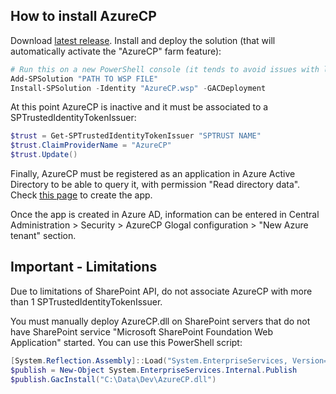 ## How to install AzureCP

Download [latest release](https://github.com/Yvand/AzureCP/releases/latest).
Install and deploy the solution (that will automatically activate the "AzureCP" farm feature):

```powershell
# Run this on a new PowerShell console (it tends to avoid issues with local cache of persisted objects, that could cause errors on such operations)
Add-SPSolution "PATH TO WSP FILE"
Install-SPSolution -Identity "AzureCP.wsp" -GACDeployment
```

At this point AzureCP is inactive and it must be associated to a SPTrustedIdentityTokenIssuer:

```powershell
$trust = Get-SPTrustedIdentityTokenIssuer "SPTRUST NAME"
$trust.ClaimProviderName = "AzureCP"
$trust.Update()
```

Finally, AzureCP must be registered as an application in Azure Active Directory to be able to query it, with permission "Read directory data". Check [this page](Create-App-In-AAD.html) to create the app.

Once the app is created in Azure AD, information can be entered in Central Administration > Security > AzureCP Glogal configuration > "New Azure tenant" section.

## Important - Limitations

Due to limitations of SharePoint API, do not associate AzureCP with more than 1 SPTrustedIdentityTokenIssuer.

You must manually deploy AzureCP.dll on SharePoint servers that do not have SharePoint service "Microsoft SharePoint Foundation Web Application" started. You can use this PowerShell script:

```powershell
[System.Reflection.Assembly]::Load("System.EnterpriseServices, Version=4.0.0.0, Culture=neutral, PublicKeyToken=b03f5f7f11d50a3a")
$publish = New-Object System.EnterpriseServices.Internal.Publish
$publish.GacInstall("C:\Data\Dev\AzureCP.dll")
```
